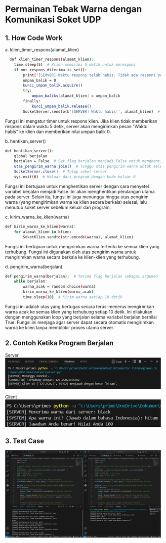
# Permainan Tebak Warna dengan Komunikasi Soket UDP

## 1.  How Code Work
a. klien_timer_respons(alamat_klien)
```bash
  def klien_timer_respons(alamat_klien):
    time.sleep(5)  # Klien memiliki 5 detik untuk merespons
    if not respons_diterima.is_set():
        print("[SERVER] Waktu respons telah habis. Tidak ada respons yang diterima.")
        umpan_balik = 0
        kunci_umpan_balik.acquire()
        try:
            umpan_baliks[alamat_klien] = umpan_balik
        finally:
            kunci_umpan_balik.release()
        SocketServer.sendto(b'[SERVER] Waktu habis!', alamat_klien)  # Kirim pesan "Waktu habis" ke klien
```
Fungsi ini mengatur timer untuk respons klien. Jika klien tidak memberikan respons dalam waktu 5 detik, server akan mengirimkan pesan "Waktu habis" ke klien dan memberikan nilai umpan balik 0.


b. hentikan_server()
```bash
def hentikan_server():
    global berjalan
    berjalan = False  # Set flag berjalan menjadi False untuk menghentikan perulangan while di kode server utama
    utas_pengirim_warna.join()  # Tunggu utas pengirim warna untuk selesai
    SocketServer.close()  # Tutup soket server
    sys.exit(0)  # Keluar dari program dengan kode keluar 0
```
Fungsi ini bertujuan untuk menghentikan server dengan cara menyetel variabel berjalan menjadi False. Ini akan menghentikan perulangan utama pada server. Selain itu, fungsi ini juga menunggu hingga utas pengirim warna (yang mengirimkan warna ke klien secara berkala) selesai, lalu menutup soket server sebelum keluar dari program.


c. kirim_warna_ke_klien(warna)
```bash
def kirim_warna_ke_klien(warna):
    for alamat_klien in klien:
        SoketKlien.sendto(str.encode(warna), alamat_klien)
```
Fungsi ini bertujuan untuk mengirimkan warna tertentu ke semua klien yang terhubung. Fungsi ini digunakan oleh utas pengirim warna untuk mengirimkan warna secara berkala ke klien-klien yang terhubung.


d. pengirim_warna(berjalan)
```bash
def pengirim_warna(berjalan):  # Terima flag berjalan sebagai argumen
    while berjalan:
        warna_acak = random.choice(warna)
        kirim_warna_ke_klien(warna_acak)
        time.sleep(10)  # Kirim warna setiap 10 detik
```
Fungsi ini adalah utas yang bertugas secara terus-menerus mengirimkan warna acak ke semua klien yang terhubung setiap 10 detik. Ini dilakukan dengan menggunakan loop yang berjalan selama variabel berjalan bernilai True. Fungsi ini menjaga agar server dapat secara otomatis mengirimkan warna ke klien tanpa memblokir proses utama server.

## 2. Contoh Ketika Program Berjalan
Server
![App Screenshot](./Image/1.png)

Client
![App Screenshot](./Image/2.png)

## 3. Test Case
![App Screenshot](./Image/3.png)
